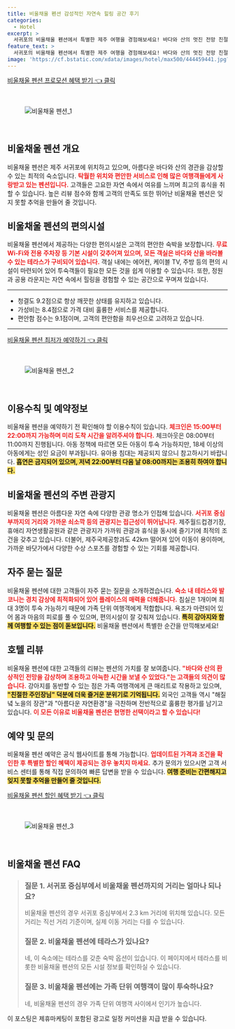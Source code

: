 ```yaml
---
title: 비울채울 펜션 감성적인 자연속 힐링 공간 후기
categories:
  - Hotel
excerpt: >
  서귀포의 비울채울 펜션에서 특별한 제주 여행을 경험해보세요! 바다와 산의 멋진 전망 친절한 서비스는 물론 반려동물도 동반 가능해 가족 단위 여행객에게 최적의 선택입니다.
feature_text: >
  서귀포의 비울채울 펜션에서 특별한 제주 여행을 경험해보세요! 바다와 산의 멋진 전망 친절한 서비스는 물론 반려동물도 동반 가능해 가족 단위 여행객에게 최적의 선택입니다.
image: 'https://cf.bstatic.com/xdata/images/hotel/max500/444459441.jpg?k=a6870d552bb13859e537b0cb1257d1ccc13e9099ef1eeac5354622fa100c7e7c&o=&hp=1'
---
```


<p><a class="modoo-button" href="https://tinyurl.com/28u7onlj" rel="nofollow noopener">비울채울 펜션 프로모션 혜택 받기 👈 클릭</a></p><br/>
<figure class="image"><img alt="비울채울 펜션_1" src="https://cf.bstatic.com/xdata/images/hotel/max1024x768/433110006.jpg?k=ead070fce7488ca93a0ae4cf17b42b0fcd477968d158637688099f79c57383c1&amp;o=&amp;hp=1"/></figure><br/>

<h2 id="비울채울_펜션_개요">비울채울 펜션 개요</h2>
<p>비울채울 펜션은 제주 서귀포에 위치하고 있으며, 아름다운 바다와 산의 경관을 감상할 수 있는 최적의 숙소입니다. <b><span style="color: #ee2323;">탁월한 위치와 편안한 서비스로 인해 많은 여행객들에게 사랑받고 있는 펜션입니다.</span></b> 고객들은 고요한 자연 속에서 여유를 느끼며 최고의 휴식을 취할 수 있습니다. 높은 리뷰 점수와 함께 고객의 만족도 또한 뛰어난 비울채울 펜션은 잊지 못할 추억을 만들어 줄 것입니다.</p>
<h2 id="비울채울_펜션_편의시설">비울채울 펜션의 편의시설</h2>
<p>비울채울 펜션에서 제공하는 다양한 편의시설은 고객의 편안한 숙박을 보장합니다. <b><span style="color: #ee2323;">무료 Wi-Fi와 전용 주차장 등 기본 시설이 갖추어져 있으며, 모든 객실은 바다와 산을 바라볼 수 있는 테라스가 구비되어 있습니다.</span></b> 객실 내에는 에어컨, 케이블 TV, 주방 등의 편의 시설이 마련되어 있어 투숙객들이 필요한 모든 것을 쉽게 이용할 수 있습니다. 또한, 정원과 공용 라운지는 자연 속에서 힐링을 경험할 수 있는 공간으로 꾸며져 있습니다.</p>
<hr/>
<ul>
<li>청결도 9.2점으로 항상 깨끗한 상태를 유지하고 있습니다.</li>
<li>가성비는 8.4점으로 가격 대비 훌륭한 서비스를 제공합니다.</li>
<li>편안함 점수는 9.1점이며, 고객의 편안함을 최우선으로 고려하고 있습니다.</li>
</ul>
<hr/>
<p><a class="modoo-button" href="https://tinyurl.com/28u7onlj" rel="nofollow noopener">비울채울 펜션 최저가 예약하기 👈 클릭</a></p><br/>
<figure class="image"><img alt="비울채울 펜션_2" src="https://cf.bstatic.com/xdata/images/hotel/max500/444459441.jpg?k=a6870d552bb13859e537b0cb1257d1ccc13e9099ef1eeac5354622fa100c7e7c&amp;o=&amp;hp=1"/></figure><br/>
<h2 id="이용_수칙과_예약정보">이용수칙 및 예약정보</h2>
<p>비울채울 펜션을 예약하기 전 확인해야 할 이용수칙이 있습니다. <b><span style="color: #ee2323;">체크인은 15:00부터 22:00까지 가능하며 미리 도착 시간을 알려주셔야 합니다.</span></b> 체크아웃은 08:00부터 11:00까지 진행됩니다. 아동 정책에 따르면 모든 아동이 투숙 가능하지만, 18세 이상의 아동에게는 성인 요금이 부과됩니다. 유아용 침대는 제공되지 않으니 참고하시기 바랍니다. <b><span style="background-color: #ffe066;">흡연은 금지되어 있으며, 저녁 22:00부터 다음 날 08:00까지는 조용히 하여야 합니다.</span></b></p>
<h2 id="주변_관광지">비울채울 펜션의 주변 관광지</h2>
<p>비울채울 펜션은 아름다운 자연 속에 다양한 관광 명소가 인접해 있습니다. <b><span style="color: #ee2323;">서귀포 중심부까지의 거리와 가까운 쇠소깍 등의 관광지는 접근성이 뛰어납니다.</span></b> 제주월드컵경기장, 휴애리 자연생활공원과 같은 관광지가 가까워 관광과 휴식을 동시에 즐기기에 최적의 조건을 갖추고 있습니다. 더불어, 제주국제공항과도 42km 떨어져 있어 이동이 용이하며, 가까운 바닷가에서 다양한 수상 스포츠를 경험할 수 있는 기회를 제공합니다.</p>
<h2 id="자주_묻는_질문_및_응답">자주 묻는 질문</h2>
<p>비울채울 펜션에 대한 고객들이 자주 묻는 질문을 소개하겠습니다. <b><span style="color: #ee2323;">숙소 내 테라스와 발코니는 경치 감상에 최적화되어 있어 플레이스의 매력을 더해줍니다.</span></b> 침실은 1개이며 최대 3명이 투숙 가능하기 때문에 가족 단위 여행객에게 적합합니다. 욕조가 마련되어 있어 몸과 마음의 피로를 풀 수 있으며, 편의시설이 잘 갖춰져 있습니다. <b><span style="background-color: #ffe066;">특히 강아지와 함께 여행할 수 있는 점이 돋보입니다.</span></b> 비울채울 펜션에서 특별한 순간을 만끽해보세요!</p>
<h2 id="고객_리뷰">호텔 리뷰</h2>
<p>비울채울 펜션에 대한 고객들의 리뷰는 펜션의 가치를 잘 보여줍니다. <b><span style="color: #ee2323;">"바다와 산의 환상적인 전망을 감상하며 조용하고 아늑한 시간을 보낼 수 있었다."는 고객들의 의견이 많습니다.</span></b> 강아지를 동반할 수 있는 점은 가족 여행객에게 큰 매리트로 작용하고 있으며, <b><span style="background-color: #ffe066;">"친절한 주인장님" 덕분에 더욱 즐거운 분위기로 기억됩니다.</span></b> 외국인 고객들 역시 "해질녘 노을의 장관"과 "아름다운 자연환경"을 극찬하며 전반적으로 훌륭한 평가를 남기고 있습니다. <b><span style="color: #ee2323;">이 모든 이유로 비울채울 펜션은 현명한 선택이라고 할 수 있습니다!</span></b></p>
<h2 id="예약_정보_및_문의">예약 및 문의</h2>
<p>비울채울 펜션 예약은 공식 웹사이트를 통해 가능합니다. <b><span style="color: #ee2323;">업데이트된 가격과 조건을 확인한 후 특별한 할인 혜택이 제공되는 경우 놓치지 마세요.</span></b> 추가 문의가 있으시면 고객 서비스 센터를 통해 직접 문의하여 빠른 답변을 받을 수 있습니다. <b><span style="background-color: #ffe066;">여행 준비는 간편해지고 잊지 못할 추억을 만들어 줄 것입니다.</span></b></p>

<p><a class="modoo-button" href="https://tinyurl.com/28u7onlj" rel="nofollow noopener">비울채울 펜션 할인 혜택 받기 👈 클릭</a></p><br>

<figure class="image"><img src="https://cf.bstatic.com/xdata/images/hotel/max500/444459486.jpg?k=db8ab1e76fa4c071cea75fe11aa99156b3b77ae72e6e126d2280c067b15c2dfe&o=&hp=1" alt="비울채울 펜션_3"></figure><br>
<h2 id="비울채울 펜션_FAQ">비울채울 펜션 FAQ</h2>
<div itemscope="" itemtype="https://schema.org/FAQPage"> 
<blockquote> 
<div itemscope="" itemprop="mainEntity" itemtype="https://schema.org/Question"> 
<h3 id="질문_1" itemprop="name">질문 1. 서귀포 중심부에서 비울채울 펜션까지의 거리는 얼마나 되나요?</h3> 
<div itemscope="" itemprop="acceptedAnswer" itemtype="https://schema.org/Answer"> 
<span itemprop="text"> <p>비울채울 펜션의 경우 서귀포 중심부에서 2.3 km 거리에 위치해 있습니다. 모든 거리는 직선 거리 기준이며, 실제 이동 거리는 다를 수 있습니다.</p> </span> 
</div> 
</div> 

<div itemscope="" itemprop="mainEntity" itemtype="https://schema.org/Question"> 
<h3 id="질문_2" itemprop="name">질문 2. 비울채울 펜션에 테라스가 있나요?</h3> 
<div itemscope="" itemprop="acceptedAnswer" itemtype="https://schema.org/Answer"> 
<span itemprop="text"> <p>네, 이 숙소에는 테라스를 갖춘 숙박 옵션이 있습니다. 이 페이지에서 테라스를 비롯한 비울채울 펜션의 모든 시설 정보를 확인하실 수 있습니다.</p> </span> 
</div> 
</div> 

<div itemscope="" itemprop="mainEntity" itemtype="https://schema.org/Question"> 
<h3 id="질문_3" itemprop="name">질문 3. 비울채울 펜션에는 가족 단위 여행객이 많이 투숙하나요?</h3> 
<div itemscope="" itemprop="acceptedAnswer" itemtype="https://schema.org/Answer"> 
<span itemprop="text"> <p>네, 비울채울 펜션의 경우 가족 단위 여행객 사이에서 인기가 높습니다.</p> </span> 
</div> 
</div> 
</blockquote> 
</div><p>이 포스팅은 제휴마케팅이 포함된 광고로 일정 커미션을 지급 받을 수 있습니다.</p>

